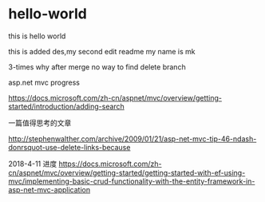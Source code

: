 # hello-world
this is hello world

this is added des,my second edit readme
my name is mk

3-times why after merge no way to find delete branch

asp.net mvc progress

https://docs.microsoft.com/zh-cn/aspnet/mvc/overview/getting-started/introduction/adding-search

一篇值得思考的文章

http://stephenwalther.com/archive/2009/01/21/asp-net-mvc-tip-46-ndash-donrsquot-use-delete-links-because

2018-4-11
进度
https://docs.microsoft.com/zh-cn/aspnet/mvc/overview/getting-started/getting-started-with-ef-using-mvc/implementing-basic-crud-functionality-with-the-entity-framework-in-asp-net-mvc-application
